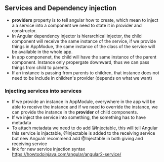 ## Services and Dependency injection
- **providers** property is to tell angular how to create, which mean to inject a a service into a component we need to state it in provider and constructor.
- In Angular dependency injector is hierarchical injector, the child component will receive the same instance of the service, if we provide things in AppModue, the same instance of the class of the service will be available in the whole app.
- In app componenet, the child will have the same instance of the parent component. Instance only propergate downward, thus we can pass things from child to parents. 
- If an instance is passing from parents to children, that instance does not need to be include in children's provider (depends on what we want)

### Injecting services into services 
- If we provide an instance in AppModule, everywhere in the app will be able to receive the instance and if we need to override the instance, we can provide the instance in the **provider** of child components. 
- If we inject the service into something, the something has to have metadata 
- To attach metadata we need to do add @Injectable, this will tell Angular this service is injactable, @Injectable is added to the receiving service but new Angualr recommend add @Injectable in both giving and receiving service 
- link for new service injection syntax https://howtodoinjava.com/angular/angular2-service/ 
